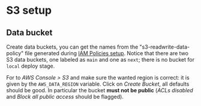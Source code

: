 # S3 setup

## Data bucket

Create data buckets, you can get the names from the "s3-readwrite-data-policy" file generated during [IAM Policies setup](./iam-setup.md#policies).
Notice that there are two S3 data buckets, one labeled as `main` and one as `next`; there is no bucket for `local` deploy stage.

For to _AWS Console > S3_ and make sure the wanted region is correct: it is given by the `AWS_DATA_REGION` variable. Click on _Create Bucket_, all defaults should be good. In particular the bucket **must not be public** (_ACLs disabled_ and _Block all public access_ should be flagged).
